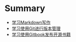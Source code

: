 # Summary

* [学习Markdown写作](LearnMarkdown.md)
* [学习使用Git进行版本管理](LearnGit.md)
* [学习使用Gitbook发布开源书籍](HowToUseGitbook.md)